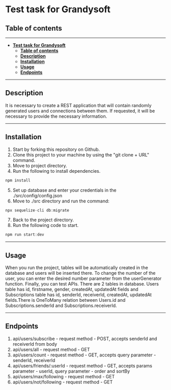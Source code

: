 # **Test task for Grandysoft**
## **Table of contents**
---
- [**Test task for Grandysoft**](#test-task-for-grandysoft)
  - [**Table of contents**](#table-of-contents)
  - [**Description**](#description)
  - [**Installation**](#installation)
  - [**Usage**](#usage)
  - [**Endpoints**](#endpoints)
---
## **Description**
It is necessary to create a REST application that will contain randomly generated users and connections between them. If requested, it will be necessary to provide the necessary information.

---
## **Installation**
1. Start by forking this repository on Github.
2. Clone this project to your machine by using the "git clone + URL" command.
3. Move to project directory.
4. Run the following to install dependencies.
```javascript
npm install
``` 
5. Set up database and enter your credentials in the ./src/config/config.json
6. Move to ./src directory and run the command:
```javascript
npx sequelize-cli db:migrate
```
7. Back to the project directory.
8. Run the following code to start.
```javascript
npm run start:dev
```
---
## **Usage**
When you run the project, tables will be automatically created in the database and users will be inserted there. To change the number of the user, you can enter the desired number parameter from the userGenerator function. Finally, you can test APIs. There are 2 tables in database. Users table has id, firstname, gender, createdAt, updatedAt fields and Subscriptions table has id, senderId, receiverId, createdAt, updatedAt fields.There is OneToMany relation between Users.id and Subscriptions.senderId and Subscriptions.receiverId.

---
## **Endpoints**
1. api/users/subscribe - request method - POST, accepts senderId and receiverId from body
2. api/users/all - request method - GET
3. api/users/count - request method - GET, accepts query parameter - senderId, receiverId
4. api/users/friends/:userId - request method - GET, accepts params parameter - userId, query parameter - order and sortBy
5. api/users/max/following - request method - GET
6. api/users/not/following - request method - GET